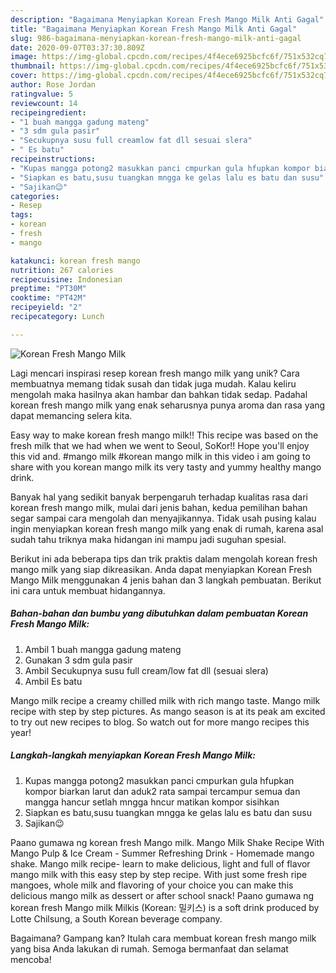 ```yaml
---
description: "Bagaimana Menyiapkan Korean Fresh Mango Milk Anti Gagal"
title: "Bagaimana Menyiapkan Korean Fresh Mango Milk Anti Gagal"
slug: 986-bagaimana-menyiapkan-korean-fresh-mango-milk-anti-gagal
date: 2020-09-07T03:37:30.809Z
image: https://img-global.cpcdn.com/recipes/4f4ece6925bcfc6f/751x532cq70/korean-fresh-mango-milk-foto-resep-utama.jpg
thumbnail: https://img-global.cpcdn.com/recipes/4f4ece6925bcfc6f/751x532cq70/korean-fresh-mango-milk-foto-resep-utama.jpg
cover: https://img-global.cpcdn.com/recipes/4f4ece6925bcfc6f/751x532cq70/korean-fresh-mango-milk-foto-resep-utama.jpg
author: Rose Jordan
ratingvalue: 5
reviewcount: 14
recipeingredient:
- "1 buah mangga gadung mateng"
- "3 sdm gula pasir"
- "Secukupnya susu full creamlow fat dll sesuai slera"
- " Es batu"
recipeinstructions:
- "Kupas mangga potong2 masukkan panci cmpurkan gula hfupkan kompor biarkan larut dan aduk2 rata sampai tercampur semua dan mangga hancur setlah mngga hncur matikan kompor sisihkan"
- "Siapkan es batu,susu tuangkan mngga ke gelas lalu es batu dan susu"
- "Sajikan😉"
categories:
- Resep
tags:
- korean
- fresh
- mango

katakunci: korean fresh mango 
nutrition: 267 calories
recipecuisine: Indonesian
preptime: "PT30M"
cooktime: "PT42M"
recipeyield: "2"
recipecategory: Lunch

---
```



![Korean Fresh Mango Milk](https://img-global.cpcdn.com/recipes/4f4ece6925bcfc6f/751x532cq70/korean-fresh-mango-milk-foto-resep-utama.jpg)

Lagi mencari inspirasi resep korean fresh mango milk yang unik? Cara membuatnya memang tidak susah dan tidak juga mudah. Kalau keliru mengolah maka hasilnya akan hambar dan bahkan tidak sedap. Padahal korean fresh mango milk yang enak seharusnya punya aroma dan rasa yang dapat memancing selera kita.

Easy way to make korean fresh mango milk!! This recipe was based on the fresh milk that we had when we went to Seoul, SoKor!! Hope you&#39;ll enjoy this vid and. #mango milk #korean mango milk in this video i am going to share with you korean mango milk its very tasty and yummy healthy mango drink.

Banyak hal yang sedikit banyak berpengaruh terhadap kualitas rasa dari korean fresh mango milk, mulai dari jenis bahan, kedua pemilihan bahan segar sampai cara mengolah dan menyajikannya. Tidak usah pusing kalau ingin menyiapkan korean fresh mango milk yang enak di rumah, karena asal sudah tahu triknya maka hidangan ini mampu jadi suguhan spesial.


Berikut ini ada beberapa tips dan trik praktis dalam mengolah korean fresh mango milk yang siap dikreasikan. Anda dapat menyiapkan Korean Fresh Mango Milk menggunakan 4 jenis bahan dan 3 langkah pembuatan. Berikut ini cara untuk membuat hidangannya.

<!--inarticleads1-->

##### Bahan-bahan dan bumbu yang dibutuhkan dalam pembuatan Korean Fresh Mango Milk:

1. Ambil 1 buah mangga gadung mateng
1. Gunakan 3 sdm gula pasir
1. Ambil Secukupnya susu full cream/low fat dll (sesuai slera)
1. Ambil  Es batu


Mango milk recipe a creamy chilled milk with rich mango taste. Mango milk recipe with step by step pictures. As mango season is at its peak am excited to try out new recipes to blog. So watch out for more mango recipes this year! 

<!--inarticleads2-->

##### Langkah-langkah menyiapkan Korean Fresh Mango Milk:

1. Kupas mangga potong2 masukkan panci cmpurkan gula hfupkan kompor biarkan larut dan aduk2 rata sampai tercampur semua dan mangga hancur setlah mngga hncur matikan kompor sisihkan
1. Siapkan es batu,susu tuangkan mngga ke gelas lalu es batu dan susu
1. Sajikan😉


Paano gumawa ng korean fresh Mango milk. Mango Milk Shake Recipe With Mango Pulp &amp; Ice Cream - Summer Refreshing Drink - Homemade mango shake. Mango milk recipe- learn to make delicious, light and full of flavor mango milk with this easy step by step recipe. With just some fresh ripe mangoes, whole milk and flavoring of your choice you can make this delicious mango milk as dessert or after school snack! Paano gumawa ng korean fresh Mango milk Milkis (Korean: 밀키스) is a soft drink produced by Lotte Chilsung, a South Korean beverage company. 

Bagaimana? Gampang kan? Itulah cara membuat korean fresh mango milk yang bisa Anda lakukan di rumah. Semoga bermanfaat dan selamat mencoba!
